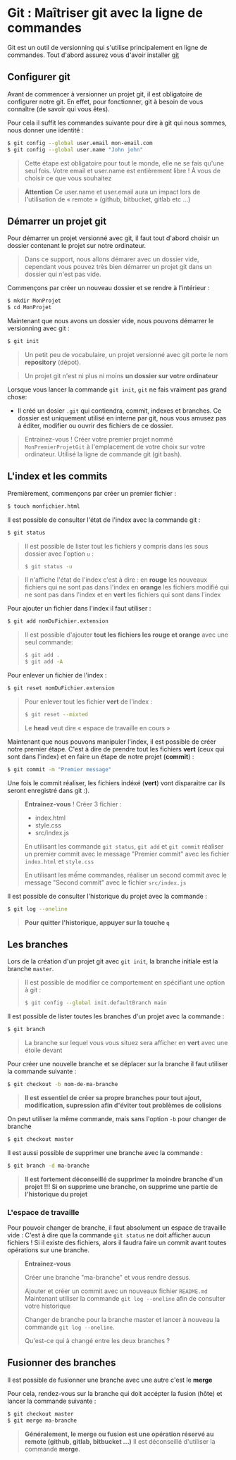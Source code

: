 # Git : Maîtriser git avec la ligne de commandes

Git est un outil de versionning qui s'utilise principalement en ligne de commandes. Tout d'abord assurez vous d'avoir installer [git](https://git-scm.com/downloads)

## Configurer git

Avant de commencer à versionner un projet git, il est obligatoire de configurer notre git. En effet, pour fonctionner, git à besoin de vous connaître (de savoir qui vous êtes).

Pour cela il suffit les commandes suivante pour dire à git qui nous sommes, nous donner une identité :

```bash
$ git config --global user.email mon-email.com
$ git config --global user.name "John john"
```

> Cette étape est obligatoire pour tout le monde, elle ne se fais qu'une seul fois. Votre email et user.name est entièrement libre ! À vous de choisir ce que vous souhaitez

> **Attention** Ce user.name et user.email aura un impact lors de l'utilisation de « remote » (github, bitbucket, gitlab etc ...)

## Démarrer un projet git

Pour démarrer un projet versionné avec git, il faut tout d'abord choisir un dossier contenant le projet sur notre ordinateur.

> Dans ce support, nous allons démarer avec un dossier vide, cependant vous pouvez très bien démarrer un projet git dans un dossier qui n'est pas vide.

Commençons par créer un nouveau dossier et se rendre à l'intérieur :

```bash
$ mkdir MonProjet
$ cd MonProjet
```

Maintenant que nous avons un dossier vide, nous pouvons démarrer le versionning avec git :

```bash
$ git init
```

> Un petit peu de vocabulaire, un projet versionné avec git porte le nom **repository** (dépot).

> Un projet git n'est ni plus ni moins **un dossier sur votre ordinateur**

Lorsque vous lancer la commande `git init`, `git` ne fais vraiment pas grand chose:

- Il créé un dosier `.git` qui contiendra, commit, indexes et branches. Ce dossier est uniquement utilisé en interne par git, nous vous amusez pas à éditer, modifier ou ouvrir des fichiers de ce dossier.

> Entrainez-vous ! Créer votre premier projet nommé `MonPremierProjetGit` à l'emplacement de votre choix sur votre ordinateur. Utilisé la ligne de commande git (git bash).

## L'index et les commits

Premièrement, commençons par créer un premier fichier :

```bash
$ touch monfichier.html
```

Il est possible de consulter l'état de l'index avec la commande git :

```bash
$ git status
```

> Il est possible de lister tout les fichiers y compris dans les sous dossier avec l'option `u` :
>
> ```bash
> $ git status -u
> ```

> Il n'affiche l'état de l'index c'est à dire : en **rouge** les nouveaux fichiers qui ne sont pas dans l'index en **orange** les fichiers modifié qui ne sont pas dans l'index et en **vert** les fichiers qui sont dans l'index

Pour ajouter un fichier dans l'index il faut utiliser :

```bash
$ git add nomDuFichier.extension
```

> Il est possible d'ajouter **tout les fichiers les rouge et orange** avec une seul commande:
>
> ```bash
> $ git add .
> $ git add -A
> ```

Pour enlever un fichier de l'index :

```bash
$ git reset nomDuFichier.extension
```

> Pour enlever tout les fichier **vert** de l'index :
>
> ```bash
> $ git reset --mixted
> ```
>
> Le **head** veut dire « espace de travaille en cours »

Maintenant que nous pouvons manipuler l'index, il est possible de créer notre premier étape. C'est à dire de prendre tout les fichiers **vert** (ceux qui sont dans l'index) et en faire un étape de notre projet (**commit**) :

```bash
$ git commit -m "Premier message"
```

Une fois le commit réaliser, les fichiers indéxé (**vert**) vont disparaitre car ils seront enregistré dans git :).

> **Entrainez-vous** !
> Créer 3 fichier :
>
> - index.html
> - style.css
> - src/index.js
>
> En utilisant les commande `git status`, `git add` et `git commit` réaliser un premier commit avec le message "Premier commit" avec les fichier `index.html` et `style.css`
>
> En utilisant les mếme commandes, réaliser un second commit avec le message "Second commit" avec le fichier `src/index.js`

Il est possible de consulter l'historique du projet avec la commande :

```bash
$ git log --oneline
```

> **Pour quitter l'historique, appuyer sur la touche `q`**

## Les branches

Lors de la création d'un projet git avec `git init`, la branche initiale est la branche `master`.

> Il est possible de modifier ce comportement en spécifiant une option à git :
>
> ```bash
> $ git config --global init.defaultBranch main
> ```

Il est possible de lister toutes les branches d'un projet avec la commande :

```bash
$ git branch
```

> La branche sur lequel vous vous situez sera afficher en **vert** avec une étoile devant

Pour créer une nouvelle branche et se déplacer sur la branche il faut utiliser la commande suivante :

```bash
$ git checkout -b nom-de-ma-branche
```

> **Il est essentiel de créer sa propre branches pour tout ajout, modification, supression afin d'éviter tout problèmes de colisions**

On peut utiliser la même commande, mais sans l'option `-b` pour changer de branche

```bash
$ git checkout master
```

Il est aussi possible de supprimer une branche avec la commande :

```bash
$ git branch -d ma-branche
```

> **Il est fortement déconseillé de supprimer la moindre branche d'un projet !!! Si on supprime une branche, on supprime une partie de l'historique du projet**

### L'espace de travaille

Pour pouvoir changer de branche, il faut absolument un espace de travaille vide : C'est à dire que la commande `git status` ne doit afficher aucun fichiers ! Si il existe des fichiers, alors il faudra faire un commit avant toutes opérations sur une branche.

> **Entrainez-vous**
>
> Créer une branche "ma-branche" et vous rendre dessus.
>
> Ajouter et créer un commit avec un nouveaux fichier `README.md`
> Maintenant utiliser la commande `git log --oneline` afin de consulter votre historique
>
> Changer de branche pour la branche master et lancer à nouveau la commande `git log --oneline`.
>
> Qu'est-ce qui à changé entre les deux branches ?

## Fusionner des branches

Il est possible de fusionner une branche avec une autre c'est le **merge**

Pour cela, rendez-vous sur la branche qui doit accépter la fusion (hôte) et lancer la commande suivante :

```bash
$ git checkout master
$ git merge ma-branche
```

> **Généralement, le merge ou fusion est une opération réservé au remote (github, gitlab, bitbucket ...)**
> Il est déconseillé d'utiliser la commande **merge**.
